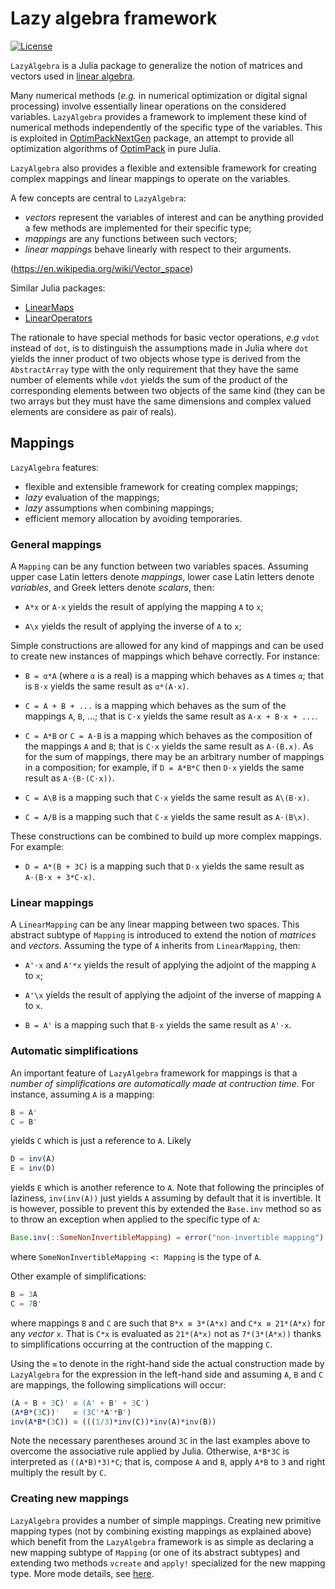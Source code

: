 # Lazy algebra framework

[![License](http://img.shields.io/badge/license-MIT-brightgreen.svg?style=flat)](LICENSE.md)

`LazyAlgebra` is a Julia package to generalize the notion of matrices and
vectors used in [linear algebra](https://en.wikipedia.org/wiki/Linear_algebra).

Many numerical methods (*e.g.* in numerical optimization or digital signal
processing) involve essentially linear operations on the considered variables.
`LazyAlgebra` provides a framework to implement these kind of numerical methods
independently of the specific type of the variables.  This is exploited in
[OptimPackNextGen](https://github.com/emmt/OptimPackNextGen.jl) package, an
attempt to provide all optimization algorithms of
[OptimPack](https://github.com/emmt/OptimPack) in pure Julia.

`LazyAlgebra` also provides a flexible and extensible framework for creating
complex mappings and linear mappings to operate on the variables.

A few concepts are central to `LazyAlgebra`:
* *vectors* represent the variables of interest and can be anything provided a
  few methods are implemented for their specific type;
* *mappings* are any functions between such vectors;
* *linear mappings* behave linearly with respect to their arguments.

(https://en.wikipedia.org/wiki/Vector_space)

Similar Julia packages:
* [LinearMaps](https://github.com/Jutho/LinearMaps.jl)
* [LinearOperators](https://github.com/JuliaSmoothOptimizers/LinearOperators.jl)


The rationale to have special methods for basic vector operations, *e.g* `vdot`
instead of `dot`, is to distinguish the assumptions made in Julia where `dot`
yields the inner product of two objects whose type is derived from the
`AbstractArray` type with the only requirement that they have the same number
of elements while `vdot` yields the sum of the product of the corresponding
elements between two objects of the same kind (they can be two arrays but they
must have the same dimensions and complex valued elements are considere as pair
of reals).


## Mappings

`LazyAlgebra` features:
* flexible and extensible framework for creating complex mappings;
* *lazy* evaluation of the mappings;
* *lazy* assumptions when combining mappings;
* efficient memory allocation by avoiding temporaries.


### General mappings

A `Mapping` can be any function between two variables spaces.  Assuming upper
case Latin letters denote *mappings*, lower case Latin letters denote
*variables*, and Greek letters denote *scalars*, then:

* `A*x` or `A⋅x` yields the result of applying the mapping `A` to `x`;

* `A\x` yields the result of applying the inverse of `A` to `x`;

Simple constructions are allowed for any kind of mappings and can be used to
create new instances of mappings which behave correctly.  For instance:

* `B = α*A` (where `α` is a real) is a mapping which behaves as `A` times `α`;
  that is `B⋅x` yields the same result as `α*(A⋅x)`.

* `C = A + B + ...` is a mapping which behaves as the sum of the mappings `A`,
  `B`, ...; that is `C⋅x` yields the same result as `A⋅x + B⋅x + ...`.

* `C = A*B` or `C = A⋅B` is a mapping which behaves as the composition of the
  mappings `A` and `B`; that is `C⋅x` yields the same result as `A⋅(B.x)`.  As
  for the sum of mappings, there may be an arbitrary number of mappings in a
  composition; for example, if `D = A*B*C` then `D⋅x` yields the same result as
  `A⋅(B⋅(C⋅x))`.

* `C = A\B` is a mapping such that `C⋅x` yields the same result as `A\(B⋅x)`.

* `C = A/B` is a mapping such that `C⋅x` yields the same result as `A⋅(B\x)`.

These constructions can be combined to build up more complex mappings.  For
example:

* `D = A*(B + 3C)` is a mapping such that `D⋅x` yields the same result as
  `A⋅(B⋅x + 3*C⋅x)`.


### Linear mappings

A `LinearMapping` can be any linear mapping between two spaces.  This abstract
subtype of `Mapping` is introduced to extend the notion of *matrices* and
*vectors*.  Assuming the type of `A` inherits from `LinearMapping`, then:

* `A'⋅x` and `A'*x` yields the result of applying the adjoint of the mapping
  `A` to `x`;

* `A'\x` yields the result of applying the adjoint of the inverse of mapping
  `A` to `x`.

* `B = A'` is a mapping such that `B⋅x` yields the same result as `A'⋅x`.


### Automatic simplifications

An important feature of `LazyAlgebra` framework for mappings is that a *number
of simplifications are automatically made at contruction time*.  For instance,
assuming `A` is a mapping:

```julia
B = A'
C = B'
```

yields `C` which is just a reference to `A`.  Likely

```julia
D = inv(A)
E = inv(D)
```

yields `E` which is another reference to `A`.  Note that following the
principles of laziness, `inv(inv(A))` just yields `A` assuming by default that
it is invertible.  It is however, possible to prevent this by extended the
`Base.inv` method so as to throw an exception when applied to the specific type
of `A`:

```julia
Base.inv(::SomeNonInvertibleMapping) = error("non-invertible mapping")
```

where `SomeNonInvertibleMapping <: Mapping` is the type of `A`.

Other example of simplifications:

```julia
B = 3A
C = 7B'
```

where mappings `B` and `C` are such that `B*x ≡ 3*(A*x)` and `C*x ≡ 21*(A*x)`
for any *vector* `x`.  That is `C*x` is evaluated as `21*(A*x)` not as
`7*(3*(A*x))` thanks to simplifications occurring at the contruction of the
mapping `C`.

Using the `≡` to denote in the right-hand side the actual construction made by
`LazyAlgebra` for the expression in the left-hand side and assuming `A`, `B`
and `C` are mappings, the following simplications will occur:

```julia
(A + B + 3C)' ≡ (A' + B' + 3C')
(A*B*(3C))'   ≡ (3C'*A'*B')
inv(A*B*(3C)) ≡ (((1/3)*inv(C))*inv(A)*inv(B))
```

Note the necessary parentheses around `3C` in the last examples above to
overcome the associative rule applied by Julia.  Otherwise, `A*B*3C` is
interpreted as `((A*B)*3)*C`; that is, compose `A` and `B`, apply `A*B` to `3`
and right multiply the result by `C`.


### Creating new mappings

`LazyAlgebra` provides a number of simple mappings.  Creating new primitive
mapping types (not by combining existing mappings as explained above) which
benefit from the `LazyAlgebra` framework is as simple as declaring a new
mapping subtype of `Mapping` (or one of its abstract subtypes) and extending
two methods `vcreate` and `apply!` specialized for the new mapping type.  More
mode details, see [here](doc/mappings.md).
